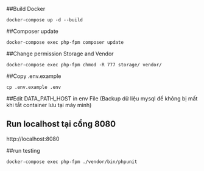 ##Build Docker
```
docker-compose up -d --build
```
##Composer update
```
docker-compose exec php-fpm composer update
```
##Change permission Storage and Vendor
```
docker-compose exec php-fpm chmod -R 777 storage/ vendor/
```
##Copy .env.example
```
cp .env.example .env
```
##Edit DATA_PATH_HOST in env File (Backup dữ liệu mysql để không bị mất khi tắt container lưu tại máy mình)

## Run localhost tại cổng 8080
http://localhost:8080


##run testing
```
docker-compose exec php-fpm ./vendor/bin/phpunit
```

